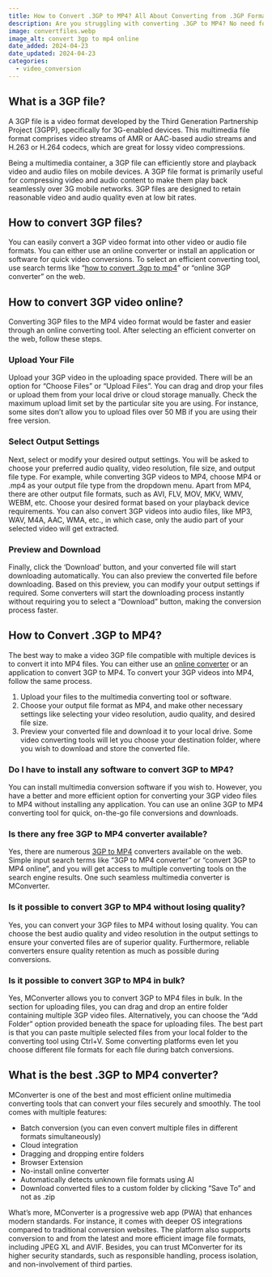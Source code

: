 ```yaml
---
title: How to Convert .3GP to MP4? All About Converting from .3GP Format To Video
description: Are you struggling with converting .3GP to MP4? No need for worries, as MConverter has got you covered with audio, image and video file conversion!
image: convertfiles.webp
image_alt: convert 3gp to mp4 online
date_added: 2024-04-23
date_updated: 2024-04-23
categories:
  - video_conversion
---
```


## What is a 3GP file?
A 3GP file is a video format developed by the Third Generation Partnership Project (3GPP), specifically for 3G-enabled devices. This multimedia file format comprises video streams of AMR or AAC-based audio streams and H.263 or H.264 codecs, which are great for lossy video compressions.

Being a multimedia container, a 3GP file can efficiently store and playback video and audio files on mobile devices. A 3GP file format is primarily useful for compressing video and audio content to make them play back seamlessly over 3G mobile networks. 3GP files are designed to retain reasonable video and audio quality even at low bit rates.

## How to convert 3GP files?
You can easily convert a 3GP video format into other video or audio file formats. You can either use an online converter or install an application or software for quick video conversions. To select an efficient converting tool, use search terms like “[how to convert .3gp to mp4](https://mconverter.eu/convert/3gp/)” or “online 3GP converter” on the web.

## How to convert 3GP video online?
Converting 3GP files to the MP4 video format would be faster and easier through an online converting tool. After selecting an efficient converter on the web, follow these steps.

### Upload Your File
Upload your 3GP video in the uploading space provided. There will be an option for “Choose Files” or “Upload Files”. You can drag and drop your files or upload them from your local drive or cloud storage manually. Check the maximum upload limit set by the particular site you are using. For instance, some sites don’t allow you to upload files over 50 MB if you are using their free version.

### Select Output Settings
Next, select or modify your desired output settings. You will be asked to choose your preferred audio quality, video resolution, file size, and output file type. For example, while converting 3GP videos to MP4, choose MP4 or .mp4 as your output file type from the dropdown menu. Apart from MP4, there are other output file formats, such as AVI, FLV, MOV, MKV, WMV, WEBM, etc. Choose your desired format based on your playback device requirements. You can also convert 3GP videos into audio files, like MP3, WAV, M4A, AAC, WMA, etc., in which case, only the audio part of your selected video will get extracted.

### Preview and Download
Finally, click the ‘Download’ button, and your converted file will start downloading automatically. You can also preview the converted file before downloading. Based on this preview, you can modify your output settings if required. Some converters will start the downloading process instantly without requiring you to select a “Download” button, making the conversion process faster.

## How to Convert .3GP to MP4?
The best way to make a video 3GP file compatible with multiple devices is to convert it into MP4 files. You can either use an [online converter](https://mconverter.eu/) or an application to convert 3GP to MP4. To convert your 3GP videos into MP4, follow the same process.

1. Upload your files to the multimedia converting tool or software.
2. Choose your output file format as MP4, and make other necessary settings like selecting your video resolution, audio quality, and desired file size.
3. Preview your converted file and download it to your local drive. Some video converting tools will let you choose your destination folder, where you wish to download and store the converted file.

### Do I have to install any software to convert 3GP to MP4?
You can install multimedia conversion software if you wish to. However, you have a better and more efficient option for converting your 3GP video files to MP4 without installing any application. You can use an online 3GP to MP4 converting tool for quick, on-the-go file conversions and downloads.

### Is there any free 3GP to MP4 converter available?
Yes, there are numerous [3GP to MP4](https://mconverter.eu/convert/3gp/mp4/) converters available on the web. Simple input search terms like “3GP to MP4 converter” or “convert 3GP to MP4 online”, and you will get access to multiple converting tools on the search engine results. One such seamless multimedia converter is MConverter.

### Is it possible to convert 3GP to MP4 without losing quality?
Yes, you can convert your 3GP files to MP4 without losing quality. You can choose the best audio quality and video resolution in the output settings to ensure your converted files are of superior quality. Furthermore, reliable converters ensure quality retention as much as possible during conversions.

### Is it possible to convert 3GP to MP4 in bulk?
Yes, MConverter allows you to convert 3GP to MP4 files in bulk. In the section for uploading files, you can drag and drop an entire folder containing multiple 3GP video files. Alternatively, you can choose the “Add Folder” option provided beneath the space for uploading files. The best part is that you can paste multiple selected files from your local folder to the converting tool using Ctrl+V. Some converting platforms even let you choose different file formats for each file during batch conversions.

## What is the best .3GP to MP4 converter?
MConverter is one of the best and most efficient online multimedia converting tools that can convert your files securely and smoothly. The tool comes with multiple features:

 - Batch conversion (you can even convert multiple files in different formats simultaneously)
 - Cloud integration
 - Dragging and dropping entire folders
 - Browser Extension
 - No-install online converter
 - Automatically detects unknown file formats using AI
 - Download converted files to a custom folder by clicking “Save To” and not as .zip

What’s more, MConverter is a progressive web app (PWA) that enhances modern standards. For instance, it comes with deeper OS integrations compared to traditional conversion websites. The platform also supports conversion to and from the latest and more efficient image file formats, including JPEG XL and AVIF. Besides, you can trust MConverter for its higher security standards, such as responsible handling, process isolation, and non-involvement of third parties.

